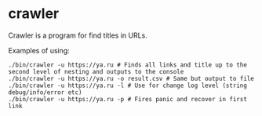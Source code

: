 # crawler
Crawler is a program for find titles in URLs.

Examples of using:
```shell
./bin/crawler -u https://ya.ru # Finds all links and title up to the second level of nesting and outputs to the console
./bin/crawler -u https://ya.ru -o result.csv # Same but output to file
./bin/crawler -u https://ya.ru -l # Use for change log level (string debug/info/error etc)
./bin/crawler -u https://ya.ru -p # Fires panic and recover in first link
```
